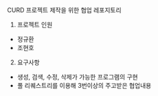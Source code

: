 CURD 프로젝트 제작을 위한 협업 레포지토리

1. 프로젝트 인원
- 정규환
- 조현호

2. 요구사항
- 생성, 검색, 수정, 삭제가 가능한 프로그램의 구현
- 풀 리퀘스트리를 이용해 3번이상의 주고받은 협업내용
